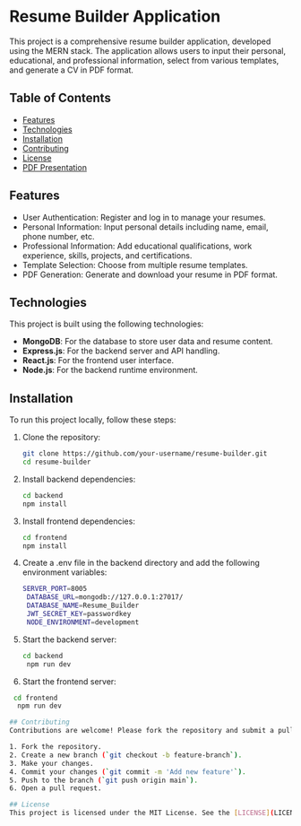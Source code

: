 # Resume Builder Application

This project is a comprehensive resume builder application, developed using the MERN stack. The application allows users to input their personal, educational, and professional information, select from various templates, and generate a CV in PDF format.

## Table of Contents
- [Features](#features)
- [Technologies](#technologies)
- [Installation](#installation)
- [Contributing](#contributing)
- [License](#license)
- [PDF Presentation](#pdf-presentation)

## Features
- User Authentication: Register and log in to manage your resumes.
- Personal Information: Input personal details including name, email, phone number, etc.
- Professional Information: Add educational qualifications, work experience, skills, projects, and certifications.
- Template Selection: Choose from multiple resume templates.
- PDF Generation: Generate and download your resume in PDF format.

## Technologies
This project is built using the following technologies:
- **MongoDB**: For the database to store user data and resume content.
- **Express.js**: For the backend server and API handling.
- **React.js**: For the frontend user interface.
- **Node.js**: For the backend runtime environment.

## Installation
To run this project locally, follow these steps:

1. Clone the repository:
   ```sh
   git clone https://github.com/your-username/resume-builder.git
   cd resume-builder
2. Install backend dependencies:
   ```sh
   cd backend
   npm install
3. Install frontend dependencies:
   ```sh
   cd frontend
   npm install
4. Create a .env file in the backend directory and add the following environment variables:
   ```sh
   SERVER_PORT=8005
    DATABASE_URL=mongodb://127.0.0.1:27017/
    DATABASE_NAME=Resume_Builder
    JWT_SECRET_KEY=passwordkey
    NODE_ENVIRONMENT=development
5. Start the backend server:
   ```sh
   cd backend
    npm run dev
6. Start the frontend server:
  ```sh
   cd frontend
    npm run dev

## Contributing
Contributions are welcome! Please fork the repository and submit a pull request with your changes. Follow these steps to contribute:

1. Fork the repository.
2. Create a new branch (`git checkout -b feature-branch`).
3. Make your changes.
4. Commit your changes (`git commit -m 'Add new feature'`).
5. Push to the branch (`git push origin main`).
6. Open a pull request.

## License
This project is licensed under the MIT License. See the [LICENSE](LICENSE) file for more details.

